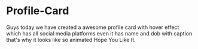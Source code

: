 # Profile-Card
Guys today we have created a awesome profile card with hover effect which has all social media platforms even it has name and dob with caption that's why it looks like so animated Hope You Like It.
